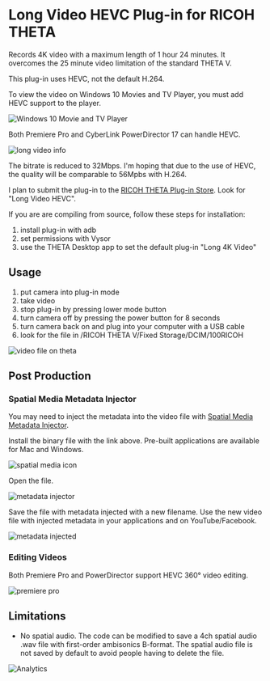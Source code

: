 # Long Video HEVC Plug-in for RICOH THETA

Records 4K video with a maximum length of 1 hour 24 minutes. 
It overcomes the 25 minute video limitation of the standard THETA V.

This plug-in  uses HEVC, not the default H.264.

To view the video on Windows 10 Movies and TV Player, you must
add HEVC support to the player.

![Windows 10 Movie and TV Player](doc/img/hevc-support.jpg)

Both Premiere Pro and CyberLink PowerDirector 17 can handle HEVC.

![long video info](doc/img/long-video-information.png)


The bitrate is reduced to 32Mbps. I'm hoping that due to the use of 
HEVC, the quality will be comparable to 56Mpbs with H.264.

I plan to submit the plug-in to the [RICOH THETA Plug-in Store](https://pluginstore.theta360.com/).
Look for "Long Video HEVC".

If you are are compiling from source, follow these steps for installation:

1. install plug-in with adb
2. set permissions with Vysor
3. use the THETA Desktop app to set the default plug-in "Long 4K Video"

## Usage

1. put camera into plug-in mode
2. take video
3. stop plug-in by pressing lower mode button
4. turn camera off by pressing the power button for 8 seconds
5. turn camera back on and plug into your computer with a USB cable
6. look for the file in /RICOH THETA V/Fixed Storage/DCIM/100RICOH

![video file on theta](doc/img/video-file-on-theta.png)

## Post Production

### Spatial Media Metadata Injector

You may need to inject the metadata into the video file
with [Spatial Media Metadata Injector](https://github.com/google/spatial-media/releases).

Install the binary file with the link above. Pre-built applications are available for Mac and Windows.

![spatial media icon](doc/img/spatial-media-injector.jpg)


Open the file.

![metadata injector](doc/img/metadata-injector.png)

Save the file with metadata injected with a new filename. Use the new video file
with injected metadata in your applications and on YouTube/Facebook.

![metadata injected](doc/img/meta-data-injected.jpg)

### Editing Videos

Both Premiere Pro and PowerDirector support HEVC 360° video editing.


![premiere pro](doc/img/premiere-pro.jpg)




## Limitations

* No spatial audio. The code can be modified to save a 4ch spatial audio .wav file with first-order ambisonics B-format. 
The spatial audio file is not saved by default to avoid people having to delete the file.





![Analytics](https://ga-beacon.appspot.com/UA-73311422-5/4k-long-video-plugin)
